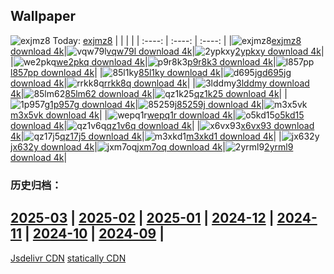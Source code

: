 ## Wallpaper
![exjmz8](https://w.wallhaven.cc/full/ex/wallhaven-exjmz8.jpg) Today: [exjmz8](https://th.wallhaven.cc/small/ex/exjmz8.jpg)
|      |      |      |
| :----: | :----: | :----: |
|![exjmz8](https://th.wallhaven.cc/small/ex/exjmz8.jpg)[exjmz8 download 4k](https://wallhaven.cc/w/exjmz8)|![vqw79l](https://th.wallhaven.cc/small/vq/vqw79l.jpg)[vqw79l download 4k](https://wallhaven.cc/w/vqw79l)|![2ypkxy](https://th.wallhaven.cc/small/2y/2ypkxy.jpg)[2ypkxy download 4k](https://wallhaven.cc/w/2ypkxy)|
|![we2pkq](https://th.wallhaven.cc/small/we/we2pkq.jpg)[we2pkq download 4k](https://wallhaven.cc/w/we2pkq)|![p9r8k3](https://th.wallhaven.cc/small/p9/p9r8k3.jpg)[p9r8k3 download 4k](https://wallhaven.cc/w/p9r8k3)|![l857pp](https://th.wallhaven.cc/small/l8/l857pp.jpg)[l857pp download 4k](https://wallhaven.cc/w/l857pp)|
|![85l1ky](https://th.wallhaven.cc/small/85/85l1ky.jpg)[85l1ky download 4k](https://wallhaven.cc/w/85l1ky)|![d695jg](https://th.wallhaven.cc/small/d6/d695jg.jpg)[d695jg download 4k](https://wallhaven.cc/w/d695jg)|![rrkk8q](https://th.wallhaven.cc/small/rr/rrkk8q.jpg)[rrkk8q download 4k](https://wallhaven.cc/w/rrkk8q)|
|![3lddmy](https://th.wallhaven.cc/small/3l/3lddmy.jpg)[3lddmy download 4k](https://wallhaven.cc/w/3lddmy)|![85lm62](https://th.wallhaven.cc/small/85/85lm62.jpg)[85lm62 download 4k](https://wallhaven.cc/w/85lm62)|![qz1k25](https://th.wallhaven.cc/small/qz/qz1k25.jpg)[qz1k25 download 4k](https://wallhaven.cc/w/qz1k25)|
|![1p957g](https://th.wallhaven.cc/small/1p/1p957g.jpg)[1p957g download 4k](https://wallhaven.cc/w/1p957g)|![85259j](https://th.wallhaven.cc/small/85/85259j.jpg)[85259j download 4k](https://wallhaven.cc/w/85259j)|![m3x5vk](https://th.wallhaven.cc/small/m3/m3x5vk.jpg)[m3x5vk download 4k](https://wallhaven.cc/w/m3x5vk)|
|![wepq1r](https://th.wallhaven.cc/small/we/wepq1r.jpg)[wepq1r download 4k](https://wallhaven.cc/w/wepq1r)|![o5kd15](https://th.wallhaven.cc/small/o5/o5kd15.jpg)[o5kd15 download 4k](https://wallhaven.cc/w/o5kd15)|![qz1v6q](https://th.wallhaven.cc/small/qz/qz1v6q.jpg)[qz1v6q download 4k](https://wallhaven.cc/w/qz1v6q)|
|![x6vx93](https://th.wallhaven.cc/small/x6/x6vx93.jpg)[x6vx93 download 4k](https://wallhaven.cc/w/x6vx93)|![qz17j5](https://th.wallhaven.cc/small/qz/qz17j5.jpg)[qz17j5 download 4k](https://wallhaven.cc/w/qz17j5)|![m3xkd1](https://th.wallhaven.cc/small/m3/m3xkd1.jpg)[m3xkd1 download 4k](https://wallhaven.cc/w/m3xkd1)|
|![jx632y](https://th.wallhaven.cc/small/jx/jx632y.jpg)[jx632y download 4k](https://wallhaven.cc/w/jx632y)|![jxm7oq](https://th.wallhaven.cc/small/jx/jxm7oq.jpg)[jxm7oq download 4k](https://wallhaven.cc/w/jxm7oq)|![2yrml9](https://th.wallhaven.cc/small/2y/2yrml9.jpg)[2yrml9 download 4k](https://wallhaven.cc/w/2yrml9)|

### 历史归档：
[2025-03](https://github.com/april-projects/april-wallpaper/tree/main/picture/2025-03/) | [2025-02](https://github.com/april-projects/april-wallpaper/tree/main/picture/2025-02/) | [2025-01](https://github.com/april-projects/april-wallpaper/tree/main/picture/2025-01/) | [2024-12](https://github.com/april-projects/april-wallpaper/tree/main/picture/2024-12/) | [2024-11](https://github.com/april-projects/april-wallpaper/tree/main/picture/2024-11/) | [2024-10](https://github.com/april-projects/april-wallpaper/tree/main/picture/2024-10/) | [2024-09](https://github.com/april-projects/april-wallpaper/tree/main/picture/2024-09/) | 
---
[Jsdelivr CDN](https://cdn.jsdelivr.net/gh/april-projects/april-wallpaper/api.json)
[statically CDN](https://cdn.statically.io/gh/april-projects/april-wallpaper/main/api.json)